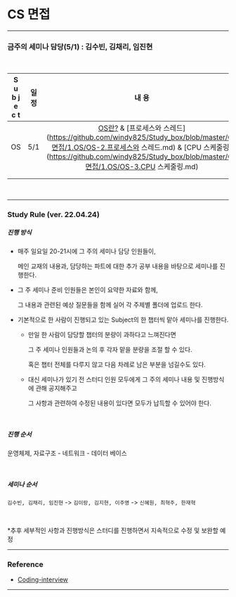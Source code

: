 # CS 면접

<hr>

### 금주의 세미나 담당(5/1) : 김수빈, 김채리, 임진현

<br>

| S u b j e c t | 일 정 |                            내 용                             | 비 고 |
| :-----------: | :---: | :----------------------------------------------------------: | :---: |
|      OS       |  5/1  | [OS란?](https://github.com/windy825/Study_box/blob/master/CS면접/1.OS/OS-1.OS란.md) & [프로세스와 스레드](https://github.com/windy825/Study_box/blob/master/CS면접/1.OS/OS-2.프로세스와 스레드.md) & [CPU 스케줄링](https://github.com/windy825/Study_box/blob/master/CS면접/1.OS/OS-3.CPU 스케줄링.md) |       |
|               |       |                                                              |       |
|               |       |                                                              |       |

<br>

<hr>

### Study Rule (ver. 22.04.24) 

##### 진행 방식 

- 매주 일요일 20-21시에 그 주의 세미나 담당 인원들이, 

  메인 교재의 내용과, 담당하는 파트에 대한 추가 공부 내용을 바탕으로 세미나를 진행한다.
  
- 그 주 세미나 준비 인원들은 본인이 요약한 자료와 함께, 

  그 내용과 관련된 예상 질문들을 함께 실어 각 주제별 폴더에 업로드 한다. 
  
- 기본적으로 한 사람이 진행되고 있는 Subject의 한 챕터씩 맡아 세미나를 진행한다.

  - 만일 한 사람이 담당할 챕터의 분량이 과하다고 느껴진다면
  
     그 주 세미나 인원들과 논의 후 각자 맡을 분량을 조절 할 수 있다.
  
     혹은 챕터 전체를 다루지 않고 다음 차례로 남은 부분을 넘길수도 있다. 
  
  - 대신 세미나가 있기 전 스터디 인원 모두에게 그 주의 세미나 내용 및 진행방식에 관해 공지해주고
  
    그 사항과 관련하여 수정된 내용이 있다면 모두가 납득할 수 있어야 한다.
  
  <br>

##### 진행 순서

 운영체제, 자료구조 - 네트워크 - 데이터 베이스 

  <br>

##### 세미나 순서 

```김수빈, 김채리, 임진현``` -> ```김이랑, 김지현, 이주영``` -> ```신혜원, 최혁주, 한재혁```

<br>

*추후 세부적인 사항과 진행방식은 스터디를 진행하면서 지속적으로 수정 및 보완할 예정

<hr>

### Reference

- [Coding-interview](https://github.com/qkraudghgh/coding-interview)

<hr>


